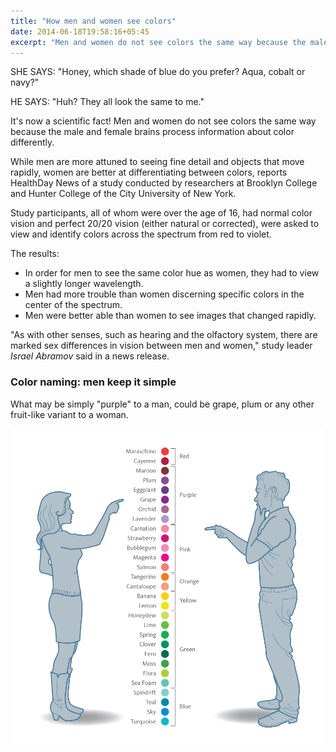 ```yaml
---
title: "How men and women see colors"
date: 2014-06-18T19:58:16+05:45
excerpt: "Men and women do not see colors the same way because the male and female brains process information about color differently."
---
```


SHE SAYS: "Honey, which shade of blue do you prefer? Aqua, cobalt or navy?"

HE SAYS: "Huh? They all look the same to me."

It's now a scientific fact! Men and women do not see colors the same way because the male and female brains process information about color differently.

While men are more attuned to seeing fine detail and objects that move rapidly, women are better at differentiating between colors, reports HealthDay News of a study conducted by researchers at Brooklyn College and Hunter College of the City University of New York.

Study participants, all of whom were over the age of 16, had normal color vision and perfect 20/20 vision (either natural or corrected), were asked to view and identify colors across the spectrum from red to violet.

The results:

- In order for men to see the same color hue as women, they had to view a slightly longer wavelength.
- Men had more trouble than women discerning specific colors in the center of the spectrum.
- Men were better able than women to see images that changed rapidly.

"As with other senses, such as hearing and the olfactory system, there are marked sex differences in vision between men and women," study leader _Israel Abramov_ said in a news release.

### Color naming: men keep it simple

What may be simply "purple" to a man, could be grape, plum or any other fruit-like variant to a woman.

![How men and women see colors](/uploads/20140618-how-men-and-women-see-colors.png)
